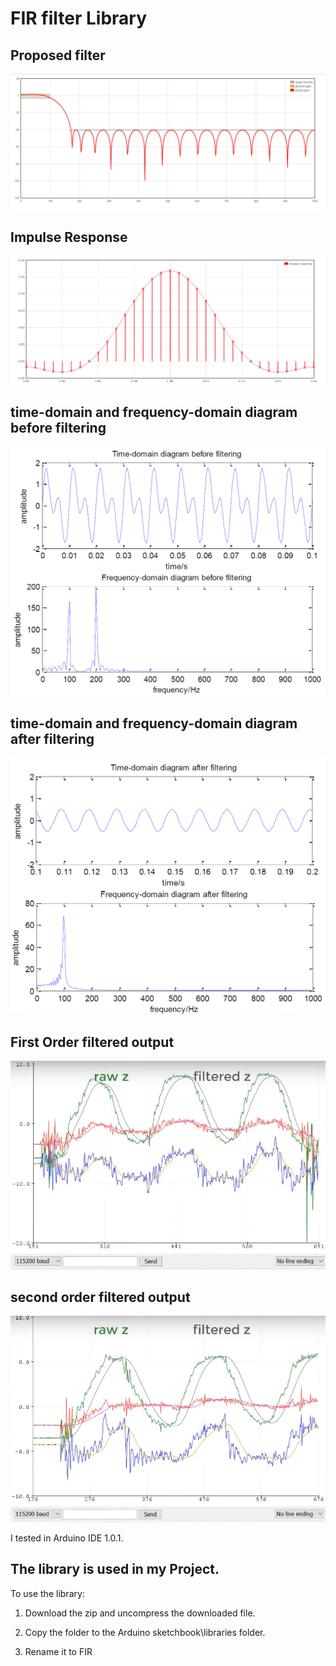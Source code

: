 FIR filter Library
==========================


## Proposed filter 
![proposed filter](https://github.com/syeedameen/M.Tech-Project/blob/main/Images/proposed%20filter.png)

## Impulse Response
![Impulse Response](https://github.com/syeedameen/M.Tech-Project/blob/main/Images/Impulse%20Response.png)

## time-domain and frequency-domain diagram before filtering
![time domain and frequency domain diagram](https://github.com/syeedameen/M.Tech-Project/blob/main/Images/time-domain%20and%20frequency-domain%20diagram%20before%20filtering.png)

## time-domain and frequency-domain diagram after filtering
![time domain and frequency](https://github.com/syeedameen/M.Tech-Project/blob/main/Images/time-domain%20and%20frequency-domain%20diagram%20after%20filtering.png)

## First Order filtered output
![display interface](https://github.com/syeedameen/M.Tech-Project/blob/main/Images/First%20Order%20Filtered%20Output.png)

## second order filtered output
![display interfa](https://github.com/syeedameen/M.Tech-Project/blob/main/Images/second%20order%20filtered%20output.png)








I tested in Arduino IDE 1.0.1.

The library is used in my Project.
--------------------------------------------------------------------------------
To use the library:

1. Download the zip and uncompress the downloaded file. 

2. Copy the folder to the Arduino sketchbook\libraries folder.

3. Rename it to FIR
